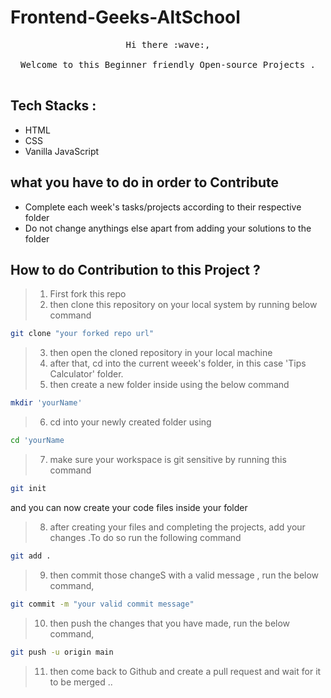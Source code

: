 # Frontend-Geeks-AltSchool

<p align="center">

  <samp>
    Hi there :wave:,
    <br>
    <br>
     Welcome to this Beginner friendly Open-source Projects . 
    <br><br>
  </samp>
</p>

## Tech Stacks :

- HTML
- CSS
- Vanilla JavaScript

## what you have to do in order to Contribute
- Complete each week's tasks/projects according to their respective folder
- Do not change anythings else apart from adding your solutions to the folder

## How to do Contribution to this Project ?

> 1. First fork this repo 
> 2. then clone this repository on your local system by running below command

```sh
git clone "your forked repo url"
```

> 3. then open the cloned repository in your local machine
> 4. after that, cd into the current weeek's folder, in this case 'Tips Calculator' folder.
> 5. then create a new folder inside using the below command

```sh
mkdir 'yourName'
```

> 6. cd into your newly created folder using

```sh
cd 'yourName
```

> 7. make sure your workspace is git sensitive by running this command

```sh
git init
```

and you can now create your code files inside your folder
> 8. after creating your files and completing the projects, add your changes .To do so run the following command 

```sh
git add .
```

> 9. then commit those changeS with a valid message , run the below command,

```sh
git commit -m "your valid commit message"
```

> 10. then push the changes that you have made, run the below command,

```sh
git push -u origin main
```

> 11. then come back to Github and create a pull request and wait for it to be merged ..
